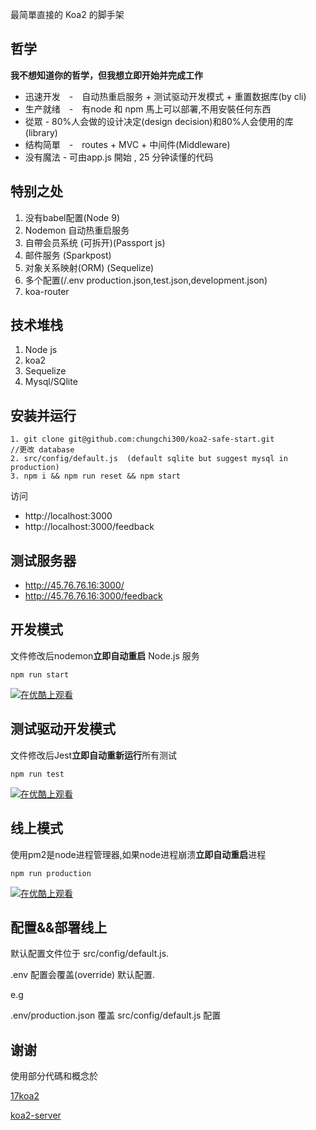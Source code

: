 最简單直接的 Koa2 的脚手架

## 哲学

**我不想知道你的哲学，但我想立即开始并完成工作**

* 迅速开发　-　自动热重启服务 + 测试驱动开发模式 + 重置数据库(by cli)
* 生产就绪　-　有node 和 npm 馬上可以部署,不用安裝任何东西
* 從眾 - 80%人会做的设计决定(design decision)和80%人会使用的库(library)
* 结构简單　-　routes + MVC + 中间件(Middleware)
* 没有魔法 - 可由app.js 開始 , 25 分钟读懂的代码

## 特别之处
1. 没有babel配置(Node 9)
2. Nodemon 自动热重启服务
3. 自帶会员系统 (可拆开)(Passport js)
4. 邮件服务 (Sparkpost)
5. 对象关系映射(ORM) (Sequelize)
6. 多个配置(/.env production.json,test.json,development.json)
7. koa-router

## 技术堆栈
1. Node js
2. koa2
3. Sequelize
4. Mysql/SQlite

## 安装并运行
```
1. git clone git@github.com:chungchi300/koa2-safe-start.git
//更改 database
2. src/config/default.js  (default sqlite but suggest mysql in production)
3. npm i && npm run reset && npm start
```

访问

* http://localhost:3000
* http://localhost:3000/feedback

## 测试服务器
* http://45.76.76.16:3000/
* http://45.76.76.16:3000/feedback

## 开发模式

文件修改后nodemon**立即自动重启** Node.js 服务
```
npm run start
```

[![在优酷上观看](https://t4.ftcdn.net/jpg/01/12/56/73/240_F_112567399_fVHoy5kIkNXdDnwCSpaSkDC3wmH9NVCs.jpg)](http://v.youku.com/v_show/id_XMzM0NDQ5MDg1Ng==.html?spm=a2hzp.8253869.0.0)

## 测试驱动开发模式

文件修改后Jest**立即自动重新运行**所有测试

```
npm run test
```

[![在优酷上观看](https://t4.ftcdn.net/jpg/01/12/56/73/240_F_112567399_fVHoy5kIkNXdDnwCSpaSkDC3wmH9NVCs.jpg)](http://v.youku.com/v_show/id_XMzM0NDQ5NTMwMA==.html?spm=a2hzp.8253869.0.0)

## 线上模式

使用pm2是node进程管理器,如果node进程崩溃**立即自动重启**进程
```
npm run production
```


[![在优酷上观看](https://t4.ftcdn.net/jpg/01/12/56/73/240_F_112567399_fVHoy5kIkNXdDnwCSpaSkDC3wmH9NVCs.jpg)](http://v.youku.com/v_show/id_XMzM0NDQ5ODU3Ng==.html?spm=a2hzp.8253869.0.0)



## 配置&&部署线上
默认配置文件位于 src/config/default.js.

.env 配置会覆盖(override) 默认配置.

e.g

.env/production.json 覆盖 src/config/default.js 配置

## 谢谢
使用部分代碼和概念於

[17koa2](https://github.com/17koa/koa2-startkit)

[koa2-server](https://github.com/zhongxia245/koa2-server)
